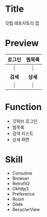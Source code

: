 # Title
깃헙 레포지토리 앱

# Preview
로그인 | 찜목록
:---: | :---:
<img src="https://user-images.githubusercontent.com/74343321/134148946-b1c8c5f7-bab1-4626-a033-c5fe233b59ef.png" width="30%"/> | <img src="https://user-images.githubusercontent.com/74343321/134148998-e5a19465-1ac5-4d71-b775-c2633c46b47d.png" width="30%"/>
**검색** | **상세**
<img src="https://user-images.githubusercontent.com/74343321/134149043-6369d0bd-fffd-4343-8ef7-39e8dd44368e.png" width="30%"/> | <img src="https://user-images.githubusercontent.com/74343321/134149080-f3e5db8e-b5c6-4936-891c-46ba0876cd08.png" width="30%"/>

# Function
 * 깃허브 로그인
 * 찜목록
 * 검색 리스트
 * 상세 화면

# Skill
 * Coroutine
 * Browser
 * Retrofit2
 * Okhttp3
 * Preference
 * Room
 * Glide
 * RecyclerView
